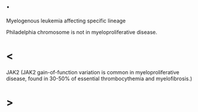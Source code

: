 # .

Myelogenous leukemia affecting specific lineage

Philadelphia chromosome is not in myeloproliferative disease.

# <

JAK2 (JAK2 gain-of-function variation is common in myeloproliferative disease, found in 30-50% of essential thrombocythemia and myelofibrosis.)

# >
